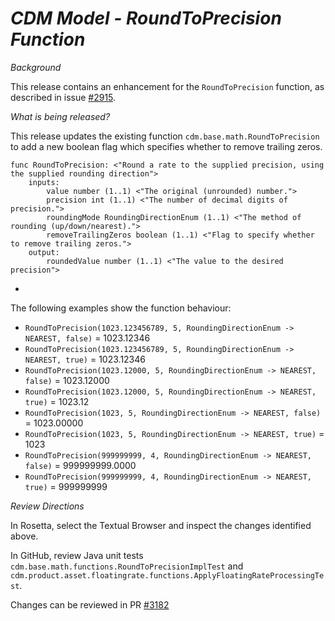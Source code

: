 # *CDM Model - RoundToPrecision Function*

_Background_

This release contains an enhancement for the `RoundToPrecision` function, as described in issue [#2915](https://github.com/finos/common-domain-model/issues/2915#issuecomment-2393577467).

_What is being released?_

This release updates the existing function `cdm.base.math.RoundToPrecision` to add a new boolean flag which specifies whether to remove trailing zeros.

```
func RoundToPrecision: <"Round a rate to the supplied precision, using the supplied rounding direction">
    inputs:
        value number (1..1) <"The original (unrounded) number.">
        precision int (1..1) <"The number of decimal digits of precision.">
        roundingMode RoundingDirectionEnum (1..1) <"The method of rounding (up/down/nearest).">
        removeTrailingZeros boolean (1..1) <"Flag to specify whether to remove trailing zeros.">
    output:
        roundedValue number (1..1) <"The value to the desired precision">
```
- 
The following examples show the function behaviour:

- `RoundToPrecision(1023.123456789, 5, RoundingDirectionEnum -> NEAREST, false)` = 1023.12346
- `RoundToPrecision(1023.123456789, 5, RoundingDirectionEnum -> NEAREST, true)` = 1023.12346
- `RoundToPrecision(1023.12000, 5, RoundingDirectionEnum -> NEAREST, false)` = 1023.12000
- `RoundToPrecision(1023.12000, 5, RoundingDirectionEnum -> NEAREST, true)` = 1023.12
- `RoundToPrecision(1023, 5, RoundingDirectionEnum -> NEAREST, false)` = 1023.00000
- `RoundToPrecision(1023, 5, RoundingDirectionEnum -> NEAREST, true)` = 1023
- `RoundToPrecision(999999999, 4, RoundingDirectionEnum -> NEAREST, false)` = 999999999.0000
- `RoundToPrecision(999999999, 4, RoundingDirectionEnum -> NEAREST, true)` = 999999999

_Review Directions_

In Rosetta, select the Textual Browser and inspect the changes identified above.

In GitHub, review Java unit tests `cdm.base.math.functions.RoundToPrecisionImplTest` and `cdm.product.asset.floatingrate.functions.ApplyFloatingRateProcessingTest`.

Changes can be reviewed in PR [#3182](https://github.com/finos/common-domain-model/pull/3182)
